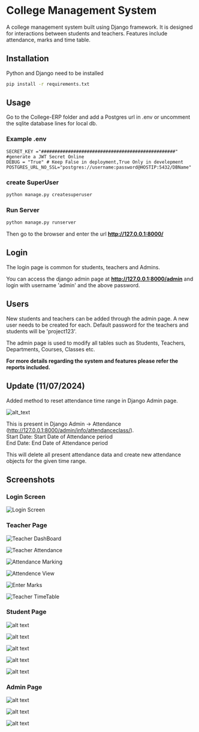 # College Management System

A college management system built using Django framework. It is designed for interactions between students and teachers. Features include attendance, marks and time table.

## Installation

Python and Django need to be installed

```bash
pip install -r requirements.txt
```

## Usage

Go to the College-ERP folder and add a Postgres url in .env or uncomment the sqlite database lines for local db.

### Example .env

```
SECRET_KEY ="##################################################" #generate a JWT Secret Online
DEBUG = "True" # Keep False in deployment,True Only in develepment
POSTGRES_URL_NO_SSL="postgres://username:password@HOSTIP:5432/DBName"
```

### create SuperUser

```bash
python manage.py createsuperuser
```

### Run Server

```bash
python manage.py runserver
```

Then go to the browser and enter the url **http://127.0.0.1:8000/**

## Login

The login page is common for students, teachers and Admins.

You can access the django admin page at **http://127.0.0.1:8000/admin** and login with username 'admin' and the above password.

## Users

New students and teachers can be added through the admin page. A new user needs to be created for each.
Default password for the teachers and students will be 'project123'.

The admin page is used to modify all tables such as Students, Teachers, Departments, Courses, Classes etc.

**For more details regarding the system and features please refer the reports included.**

## Update (11/07/2024)

Added method to reset attendance time range in Django Admin page.

![alt_text](https://i.imgur.com/0xOWmUZ.png)

This is present in Django Admin -> Attendance (http://127.0.0.1:8000/admin/info/attendanceclass/).  
Start Date: Start Date of Attendance period  
End Date: End Date of Attendance period

This will delete all present attendance data and create new attendance objects for the given time range.

## Screenshots

### Login Screen

![Login Screen](https://imgur.com/WHXZ7hm.png)

### Teacher Page

![Teacher DashBoard](https://imgur.com/lhRQnnE.png)

![Teacher Attendance](https://imgur.com/N4VVbVR.png)

![Attendance Marking](https://imgur.com/9GKsdBP.png)

![Attendence View](https://imgur.com/88TThj6.png)

![Enter Marks](https://imgur.com/OmrNNU4.png)

![Teacher TimeTable](https://imgur.com/pJcXVI5.png)

### Student Page

![alt text](https://imgur.com/isL9cjz.png)

![alt text](https://imgur.com/5pzl7m3.png)

![alt text](https://imgur.com/7zWhHZx.png)

![alt text](https://imgur.com/fu7gxk8.png)

![alt text](https://imgur.com/NZqU268.png)

### Admin Page

![alt text](https://imgur.com/sDvDc9N.png)

![alt text](https://imgur.com/tMKWx6f.png)

![alt text](https://imgur.com/PvCsNeB.png)
